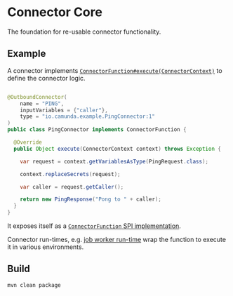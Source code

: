 # Connector Core

The foundation for re-usable connector functionality.

## Example

A connector implements [`ConnectorFunction#execute(ConnectorContext)`](./src/main/java/io/camunda/connector/api/ConnectorFunction.java) to define the connector logic.

```java

@OutboundConnector(
    name = "PING",
    inputVariables = {"caller"},
    type = "io.camunda.example.PingConnector:1"
)
public class PingConnector implements ConnectorFunction {

  @Override
  public Object execute(ConnectorContext context) throws Exception {

    var request = context.getVariablesAsType(PingRequest.class);

    context.replaceSecrets(request);

    var caller = request.getCaller();

    return new PingResponse("Pong to " + caller);
  }
}
```

It exposes itself as a [`ConnectorFunction` SPI implementation](https://docs.oracle.com/javase/8/docs/api/java/util/ServiceLoader.html).

Connector run-times, e.g. [job worker run-time](../runtime) wrap the function to execute it in various environments.


## Build

```bash
mvn clean package
```
